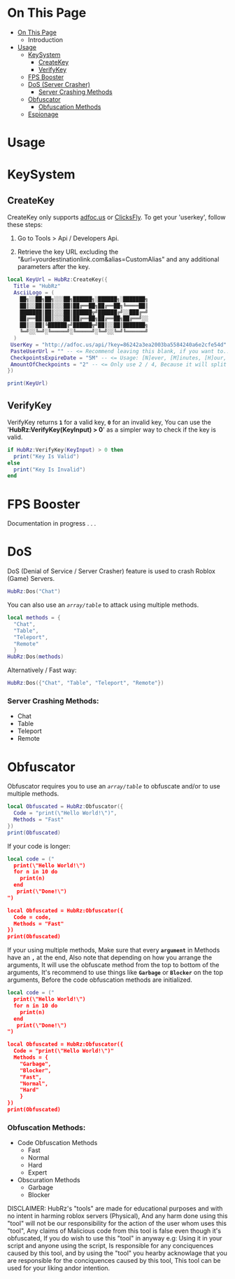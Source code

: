 # On This Page
- [On This Page](https://github.com/ProjecRz/HubRz/blob/main/Documentation.md#on-this-page)
  - Introduction
- [Usage](https://github.com/ProjecRz/HubRz/blob/main/Documentation.md#usage)
  - [KeySystem](https://github.com/ProjecRz/HubRz/blob/main/Documentation.md#createkey)
    - [CreateKey](https://github.com/ProjecRz/HubRz/blob/main/Documentation.md#createkey)
    - [VerifyKey](https://github.com/ProjecRz/HubRz/blob/main/Documentation.md#verifykey)
  - [FPS Booster](https://github.com/ProjecRz/HubRz/blob/main/Documentation.md#fps-booster)
  - [DoS (Server Crasher)](https://github.com/ProjecRz/HubRz/blob/main/Documentation.md#dos-server-crasher)
    - [Server Crashing Methods](https://github.com/ProjecRz/HubRz/blob/main/Documentation.md#server-crashing-methods)
  - [Obfuscator](https://github.com/ProjecRz/HubRz/blob/main/Documentation.md#obfuscator)
    - [Obfuscation Methods](https://github.com/ProjecRz/HubRz/blob/main/Documentation.md#obfuscation-methods)
  - [Espionage](https://github.com/ProjecRz/HubRz/blob/main/Documentation.md#nil)

# Usage

# KeySystem

## CreateKey
CreateKey only supports [adfoc.us](https://adfoc.us/?refid=700817) or [ClicksFly](https://clicksfly.com/ref/104769173789973858228). To get your 'userkey', follow these steps:

1. Go to Tools > Api / Developers Api.

2. Retrieve the key URL excluding the "&url=yourdestinationlink.com&alias=CustomAlias" and any additional parameters after the key.
```lua
local KeyUrl = HubRz:CreateKey({
  Title = "HubRz"
  AsciiLogo = (
    ██╗░░██╗██╗░░░██╗██████╗░██████╗░███████╗
    ██║░░██║██║░░░██║██╔══██╗██╔══██╗╚════██║
    ███████║██║░░░██║██████╦╝██████╔╝░░███╔═╝
    ██╔══██║██║░░░██║██╔══██╗██╔══██╗██╔══╝░░
    ██║░░██║╚██████╔╝██████╦╝██║░░██║███████╗
    ╚═╝░░╚═╝░╚═════╝░╚═════╝░╚═╝░░╚═╝╚══════╝
  )
 UserKey = "http://adfoc.us/api/?key=86242a3ea2003ba5584240a6e2cfe54d"
 PasteUserUrl = "" -- <= Recommend leaving this blank, if you want to.. use your pastebin user key, but be warned it will clutter your pastebin homepage
 CheckpointsExpireDate = "5M" -- <= Usage: [N]ever, [M]inutes, [H]our, [D]ays, [W]eeks, [M]onths, [Y]ears
 AmountOfCheckpoints = "2" -- <= Only use 2 / 4, Because it will split the user revenue, to us and you.
})

print(KeyUrl)
```

## VerifyKey
VerifyKey returns **`1`** for a valid key, **`0`** for an invalid key, You can use the '**HubRz:VerifyKey(KeyInput) > 0**' as a simpler way to check if the key is valid.
```lua
if HubRz:VerifyKey(KeyInput) > 0 then
  print("Key Is Valid")
else
  print("Key Is Invalid")
end
```

# FPS Booster
Documentation in progress . . .

# DoS
DoS (Denial of Service / Server Crasher) feature is used to crash Roblox (Game) Servers.

```lua
HubRz:Dos("Chat")
```

You can also use an *``array/table``* to attack using multiple methods.

```lua
local methods = {
  "Chat", 
  "Table", 
  "Teleport", 
  "Remote"
  }
HubRz:Dos(methods)
```

Alternatively / Fast way:

```lua
HubRz:Dos({"Chat", "Table", "Teleport", "Remote"})
```

### Server Crashing Methods:
- Chat
- Table
- Teleport
- Remote

# Obfuscator
Obfuscator requires you to use an *``array/table``* to obfuscate and/or to use multiple methods.

```lua
local Obfuscated = HubRz:Obfuscator({
  Code = "print(\"Hello World!\")",
  Methods = "Fast"
})
print(Obfuscated)
```

If your code is longer:

```lua
local code = ("
  print(\"Hello World!\")
  for n in 10 do
    print(n)
  end
   print(\"Done!\")
")

local Obfuscated = HubRz:Obfuscator({
  Code = code,
  Methods = "Fast"
})
print(Obfuscated)
```

If your using multiple methods, Make sure that every **``argument``** in Methods have an **``,``** at the end, Also note that depending on how you arrange the arguments, It will use the obfuscate method from the top to bottom of the arguments, It's recommend to use things like **``Garbage``** or **``Blocker``** on the top arguments, Before the code obfuscation methods are initialized.

```lua
local code = ("
  print(\"Hello World!\")
  for n in 10 do
    print(n)
  end
   print(\"Done!\")
")

local Obfuscated = HubRz:Obfuscator({
  Code = "print(\"Hello World!\")"
  Methods = {
    "Garbage",
    "Blocker",
    "Fast",
    "Normal",
    "Hard"
    }
})
print(Obfuscated)
```

### Obfuscation Methods:
- Code Obfuscation Methods
  - Fast
  - Normal
  - Hard
  - Expert
- Obscuration Methods
  - Garbage
  - Blocker 

DISCLAIMER: HubRz's "tools" are made for educational purposes and with no intent in harming roblox servers (Physical), And any harm done using this "tool" will not be our responsibility for the action of the user whom uses this "tool", Any claims of Malicious code from this tool is false even though it's obfuscated, If you do wish to use this "tool" in anyway e.g: Using it in your script and anyone using the script, Is responsible for any conciquences caused by this tool, and by using the "tool" you hearby acknowlage that you are responsible for the conciquences caused by this tool, This tool can be used for your liking andor intention.
